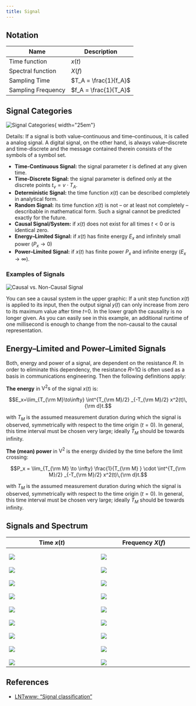 ```yaml
---
title: Signal
---
```


<style>
.svgtab table{table-layout: fixed;} 
.svgtab td{width: 15em; padding-top: 1em!important;}
</style>


## Notation

| Name               | Description  |
|--------------------|--------------|
| Time function      | $x(t)$                 |
| Spectral function  | $X(f)$                 |
| Sampling Time      | $T_A = \frac{1}{f_A}$  |
| Sampling Frequency | $f_A = \frac{1}{T_A}$  |



## Signal Categories

![Signal Categories](signal_categories.svg){ width="25em"}


Details: If a signal is both value–continuous  and  time–continuous, it is called a  analog signal. A  digital signal,  on the other hand,  is always value–discrete  and  time-discrete and the message contained therein consists of the symbols of a symbol set.



* **Time-Continuous Signal:** the signal parameter $t$ is defined at any given time.
* **Time-Discrete Signal:** the signal parameter is defined only at the discrete points $t_v = v \cdot T_A$.
* **Deterministic Signal:** the time function $x(t)$ can be described completely in analytical form.
* **Random Signal:** its time function $x(t)$ is not – or at least not completely – describable in mathematical form.  Such a signal cannot be predicted exactly for the future.
* **Causal Signal/System:** if $x(t)$ does not exist for all times $t < 0$ or is identical zero.
* **Energy–Limited Signal:** if $x(t)$ has finite energy $E_x$ and infinitely small power ($P_x \to 0$)
* **Power–Limited Signal:** if $x(t)$ has finite power $P_x$ and infinite energy $(E_x \to \infty)$.



### Examples of Signals

![Causal vs. Non-Causal Signal](https://en.lntwww.de/images/9/9e/EN_Sig_T_1_2_S2_v2.png)

You can see a causal system in the upper graphic: If a unit step function $x(t)$ is applied to its input, then the output signal 𝑦(𝑡) can only increase from zero to its maximum value after time 𝑡=0. In the lower graph the causality is no longer given. As you can easily see in this example, an additional runtime of one millisecond is enough to change from the non-causal to the causal representation.


## Energy–Limited and Power–Limited Signals
Both, energy and power of a signal, are dependent on the resistance 𝑅. In order to eliminate this dependency, the resistance 𝑅=1Ω is often used as a basis in communications engineering. Then the following definitions apply:

**The energy** in $\si{\text{V}^2\text{s}}$ of the signal $x(t)$ is:

$$E_x=\lim_{T_{\rm M}\to\infty} \int^{T_{\rm M}/2} _{-T_{\rm M}/2} x^2(t)\,{\rm d}t.$$

with $T_M$ is the assumed measurement duration during which the signal is observed, symmetrically with respect to the time origin ($t=0$).  In general, this time interval must be chosen very large; ideally $T_M$ should be towards infinity.

**The (mean) power** in $\si{\text{V}^2}$ is the energy divided by the time before the limit crossing:

$$P_x = \lim_{T_{\rm M}	\to \infty} \frac{1}{T_{\rm M} } \cdot \int^{T_{\rm M}/2} _{-T_{\rm M}/2} x^2(t)\,{\rm d}t.$$

with $T_M$ is the assumed measurement duration during which the signal is observed, symmetrically with respect to the time origin ($t=0$).  In general, this time interval must be chosen very large; ideally $T_M$ should be towards infinity.





## Signals and Spectrum

<div class="svgtab" markdown>

| Time $x(t)$                     | Frequency $X(f)$                |
|---------------------------------|---------------------------------|
| ![](time_constant.svg) | ![](freq_constant.svg) |
| ![](time_impulse.svg)  | ![](freq_impulse.svg)  |
| ![](time_comb.svg)     | ![](freq_comb.svg)     |
| ![](time_impulse_shift.svg) | ![](freq_impulse_shift.svg) |
| ![](time_step.svg)     | ![](freq_step.svg)     |
| ![](time_sinus.svg)    | ![](freq_sinus.svg)    |
| ![](time_cosinus.svg)  | ![](freq_cosinus.svg)  |
| ![](time_rect.svg)     | ![](freq_rect.svg)     |
| ![](time_tri.svg)      | ![](freq_tri.svg)      |

</div>


## References
* [LNTwww: “Signal classification”](https://en.lntwww.de/Signal_Representation/Signal_classification)




